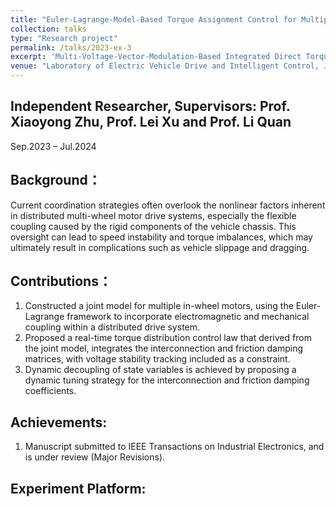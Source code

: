 ```yaml
---
title: "Euler-Lagrange-Model-Based Torque Assignment Control for Multiple In-Wheel Motors with Voltage Vectors Integrated Modulation"
collection: talks
type: "Research project"
permalink: /talks/2023-ex-3
excerpt: 'Multi-Voltage-Vector-Modulation-Based Integrated Direct Torque Control of Dual In-wheel PM Motors for Distributed Drive Electric Vehicles.'
venue: "Laboratory of Electric Vehicle Drive and Intelligent Control, Jiangsu University"
---
```


Independent Researcher, Supervisors: Prof. Xiaoyong Zhu, Prof. Lei Xu and Prof. Li Quan  
---
Sep.2023 – Jul.2024

Background：
---
Current coordination strategies often overlook the nonlinear factors inherent in distributed multi-wheel motor drive systems, especially the flexible coupling caused by the rigid components of the vehicle chassis. This oversight can lead to speed instability and torque imbalances, which may ultimately result in complications such as vehicle slippage and dragging.

Contributions：
---
1. Constructed a joint model for multiple in-wheel motors, using the Euler-Lagrange framework to incorporate electromagnetic and mechanical coupling within a distributed drive system.
1. Proposed a real-time torque distribution control law that derived from the joint model, integrates the interconnection and friction damping matrices, with voltage stability tracking included as a constraint.
1. Dynamic decoupling of state variables is achieved by proposing a dynamic tuning strategy for the interconnection and friction damping coefficients.

Achievements:
---
1. Manuscript submitted to IEEE Transactions on Industrial Electronics, and is under review (Major Revisions).

Experiment Platform:
---
